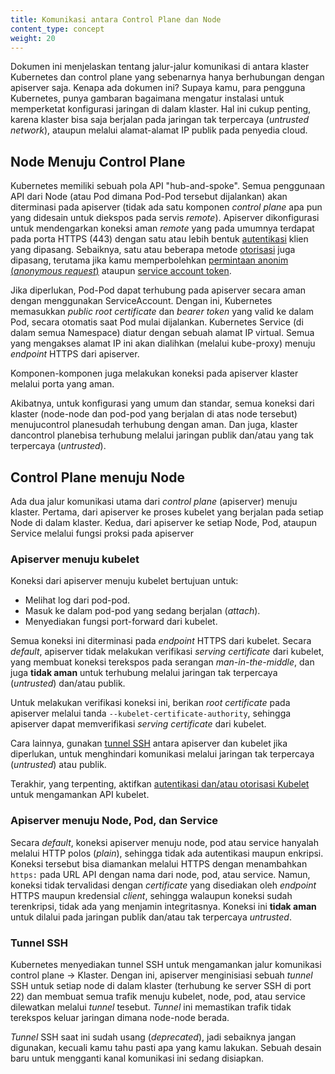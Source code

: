 ```yaml
---
title: Komunikasi antara Control Plane dan Node
content_type: concept
weight: 20
---
```


<!-- overview -->

Dokumen ini menjelaskan tentang jalur-jalur komunikasi di antara klaster Kubernetes dan control plane yang sebenarnya hanya berhubungan dengan apiserver saja.
Kenapa ada dokumen ini? Supaya kamu, para pengguna Kubernetes, punya gambaran bagaimana mengatur instalasi untuk memperketat konfigurasi jaringan di dalam klaster.
Hal ini cukup penting, karena klaster bisa saja berjalan pada jaringan tak terpercaya (<i>untrusted network</i>), ataupun melalui alamat-alamat IP publik pada penyedia cloud.




<!-- body -->

## Node Menuju Control Plane

Kubernetes memiliki sebuah pola API "hub-and-spoke". Semua penggunaan API dari Node (atau Pod dimana Pod-Pod tersebut dijalankan) akan diterminasi pada apiserver (tidak ada satu komponen _control plane_ apa pun yang didesain untuk diekspos pada servis _remote_).
Apiserver dikonfigurasi untuk mendengarkan koneksi aman _remote_ yang pada umumnya terdapat pada porta HTTPS (443) dengan satu atau lebih bentuk [autentikasi](/docs/reference/access-authn-authz/authentication/) klien yang dipasang.
Sebaiknya, satu atau beberapa metode [otorisasi](/docs/reference/access-authn-authz/authorization/) juga dipasang, terutama jika kamu memperbolehkan [permintaan anonim (<i>anonymous request</i>)](/docs/reference/access-authn-authz/authentication/#anonymous-requests) ataupun [service account token](/docs/reference/access-authn-authz/authentication/#service-account-tokens).

Jika diperlukan, Pod-Pod dapat terhubung pada apiserver secara aman dengan menggunakan ServiceAccount.
Dengan ini, Kubernetes memasukkan _public root certificate_ dan _bearer token_ yang valid ke dalam Pod, secara otomatis saat Pod mulai dijalankan.
Kubernetes Service (di dalam semua Namespace) diatur dengan sebuah alamat IP virtual. Semua yang mengakses alamat IP ini akan dialihkan (melalui kube-proxy) menuju _endpoint_ HTTPS dari apiserver.

Komponen-komponen  juga melakukan koneksi pada apiserver klaster melalui porta yang aman.

Akibatnya, untuk konfigurasi yang umum dan standar, semua koneksi dari klaster (node-node dan pod-pod yang berjalan di atas node tersebut) menujucontrol planesudah terhubung dengan aman.
Dan juga, klaster dancontrol planebisa terhubung melalui jaringan publik dan/atau yang tak terpercaya (<i>untrusted</i>).

## Control Plane menuju Node

Ada dua jalur komunikasi utama dari _control plane_ (apiserver) menuju klaster. Pertama, dari apiserver ke proses kubelet yang berjalan pada setiap Node di dalam klaster. Kedua, dari apiserver ke setiap Node, Pod, ataupun Service melalui fungsi proksi pada apiserver

### Apiserver menuju kubelet

Koneksi dari apiserver menuju kubelet bertujuan untuk:

  * Melihat log dari pod-pod.
  * Masuk ke dalam pod-pod yang sedang berjalan (<i>attach</i>).
  * Menyediakan fungsi port-forward dari kubelet.

Semua koneksi ini diterminasi pada <i>endpoint</i> HTTPS dari kubelet.
Secara <i>default</i>, apiserver tidak melakukan verifikasi <i>serving certificate</i> dari kubelet, yang membuat koneksi terekspos pada serangan <i>man-in-the-middle</i>, dan juga **tidak aman** untuk terhubung melalui jaringan tak terpercaya (<i>untrusted</i>) dan/atau publik.

Untuk melakukan verifikasi koneksi ini, berikan <i>root certificate</i> pada apiserver melalui tanda `--kubelet-certificate-authority`, sehingga apiserver dapat memverifikasi <i>serving certificate</i> dari kubelet.

Cara lainnya, gunakan [tunnel SSH](/docs/concepts/architecture/master-node-communication/#ssh-tunnels) antara apiserver dan kubelet jika diperlukan, untuk menghindari komunikasi melalui jaringan tak terpercaya (<i>untrusted</i>) atau publik.

Terakhir, yang terpenting, aktifkan [autentikasi dan/atau otorisasi Kubelet](/docs/admin/kubelet-authentication-authorization/) untuk mengamankan API kubelet.

### Apiserver menuju Node, Pod, dan Service

Secara <i>default</i>, koneksi apiserver menuju node, pod atau service hanyalah melalui HTTP polos (<i>plain</i>), sehingga tidak ada autentikasi maupun enkripsi.
Koneksi tersebut bisa diamankan melalui HTTPS dengan menambahkan `https:` pada URL API dengan nama dari node, pod, atau service.
Namun, koneksi tidak tervalidasi dengan <i>certificate</i> yang disediakan oleh <i>endpoint</i> HTTPS maupun kredensial <i>client</i>, sehingga walaupun koneksi sudah terenkripsi, tidak ada yang menjamin integritasnya.
Koneksi ini **tidak aman** untuk dilalui pada jaringan publik dan/atau tak terpercaya <i>untrusted</i>.

### Tunnel SSH

Kubernetes menyediakan tunnel SSH untuk mengamankan jalur komunikasi control plane -> Klaster.
Dengan ini, apiserver menginisiasi sebuah <i>tunnel</i> SSH untuk setiap node di dalam klaster (terhubung ke server SSH di port 22) dan membuat semua trafik menuju kubelet, node, pod, atau service dilewatkan melalui <i>tunnel</i> tesebut.
<i>Tunnel</i> ini memastikan trafik tidak terekspos keluar jaringan dimana node-node berada.

<i>Tunnel</i> SSH saat ini sudah usang (<i>deprecated</i>), jadi sebaiknya jangan digunakan, kecuali kamu tahu pasti apa yang kamu lakukan.
Sebuah desain baru untuk mengganti kanal komunikasi ini sedang disiapkan.
